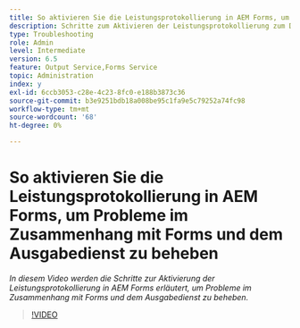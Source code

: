 ```yaml
---
title: So aktivieren Sie die Leistungsprotokollierung in AEM Forms, um Probleme im Zusammenhang mit Forms und dem Ausgabedienst zu beheben
description: Schritte zum Aktivieren der Leistungsprotokollierung zum Debuggen von Problemen im Zusammenhang mit Forms oder dem Ausgabedienst
type: Troubleshooting
role: Admin
level: Intermediate
version: 6.5
feature: Output Service,Forms Service
topic: Administration
index: y
exl-id: 6ccb3053-c28e-4c23-8fc0-e188b3873c36
source-git-commit: b3e9251bdb18a008be95c1fa9e5c79252a74fc98
workflow-type: tm+mt
source-wordcount: '68'
ht-degree: 0%

---
```


# So aktivieren Sie die Leistungsprotokollierung in AEM Forms, um Probleme im Zusammenhang mit Forms und dem Ausgabedienst zu beheben

*In diesem Video werden die Schritte zur Aktivierung der Leistungsprotokollierung in AEM Forms erläutert, um Probleme im Zusammenhang mit Forms und dem Ausgabedienst zu beheben.*

>[!VIDEO](https://video.tv.adobe.com/v/335499?quality=12&learn=on)
